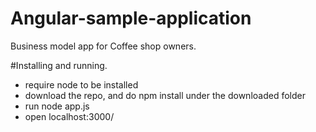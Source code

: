# Angular-sample-application
Business model app for Coffee shop owners.

#Installing and running.
- require node to be installed
- download the repo, and do npm install under the downloaded folder
- run node app.js
- open localhost:3000/
